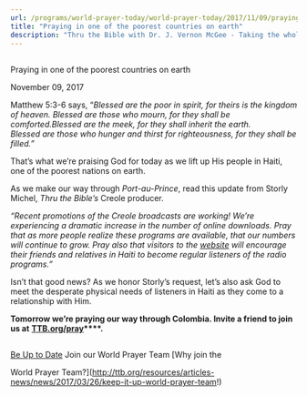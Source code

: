 ```yaml
---
url: /programs/world-prayer-today/world-prayer-today/2017/11/09/praying-in-one-of-the-poorest-countries-on-earth
title: "Praying in one of the poorest countries on earth"
description: "Thru the Bible with Dr. J. Vernon McGee - Taking the whole Word to the whole world"
---
```







## 
 Praying in one of the poorest countries on earth


November 09, 2017




Matthew 5:3-6 says, “*Blessed are the poor in spirit,* *for theirs is the kingdom of heaven. Blessed are those who mourn, for they shall be comforted.Blessed are the meek, for they shall inherit the earth. Blessed are those who hunger and thirst for righteousness, for they shall be filled.”*


That’s what we’re praising God for today as we lift up His people in Haiti, one of the poorest nations on earth.


As we make our way through *Port-au-Prince*, read this update from Storly Michel, *Thru the Bible’s* Creole producer.


*“Recent promotions of the Creole broadcasts are working! We’re experiencing a dramatic increase in the number of online downloads. Pray that as more people realize these programs are available, that our numbers will continue to grow. Pray also that visitors to the* *[website](http://http://ttb.twr.org/creole)* *will encourage their friends and relatives in Haiti to become regular listeners of the radio programs.”*


Isn’t that good news? As we honor Storly’s request, let’s also ask God to meet the desperate physical needs of listeners in Haiti as they come to a relationship with Him.


**Tomorrow we’re praying our way through Colombia. Invite a friend to join us at** **[TTB.org/pray](http://www.TTB.org/pray)****.**







## 




[Be Up to Date](http://feeds.feedburner.com/WorldPrayerToday "World Prayer Today RSS Feed")
Join our World Prayer Team
[Why join the  

World Prayer Team?](http://ttb.org/resources/articles-news/news/2017/03/26/keep-it-up-world-prayer-team!)




